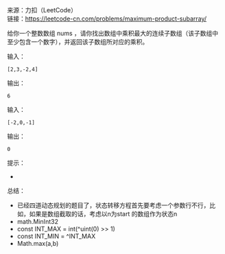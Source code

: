 
来源：力扣（LeetCode）  
链接：https://leetcode-cn.com/problems/maximum-product-subarray/

给你一个整数数组 nums ，请你找出数组中乘积最大的连续子数组（该子数组中至少包含一个数字），并返回该子数组所对应的乘积。

输入：
```
[2,3,-2,4]
```
输出：
```
6
```

输入：
```
[-2,0,-1]
```
输出：
```
0
```
提示：
    

* 

总结：

* 已经四道动态规划的题目了，状态转移方程首先要考虑一个参数行不行，比如，如果是数组截取的话，考虑以n为start 的数组作为状态n
* math.MinInt32
* const INT_MAX = int(^uint(0) >> 1)
* const INT_MIN = ^INT_MAX
* Math.max(a,b)